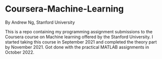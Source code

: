 # Coursera-Machine-Learning
By Andrew Ng, Stanford University

This is a repo containing my programming assignment submissions to the Coursera course on Machine learning offered by the Stanford University. I started taking this course in September 2021 and completed the theory part by November 2021. Got done with the practical MATLAB assignments in October 2022.
